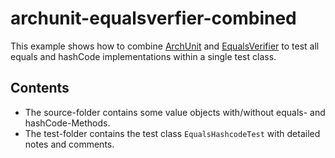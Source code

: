 # archunit-equalsverfier-combined
This example shows how to combine [ArchUnit](https://www.archunit.org) 
and [EqualsVerifier](http://www.jqno.nl/equalsverifier) to test all equals and hashCode implementations 
within a single test class. 

## Contents
* The source-folder contains some value objects with/without equals- and hashCode-Methods.
* The test-folder contains the test class ```EqualsHashcodeTest``` with detailed notes and comments. 
